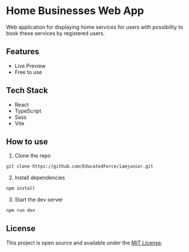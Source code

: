 # Home Businesses Web App

Web application for displaying home services for users with possibility to book
these services by registered users.

## Features

- Live Preview
- Free to use

## Tech Stack

- React
- TypeScript
- Sass
- Vite

## How to use

1. Clone the repo

``` bash
git clone https://github.com/EducatedForce/iamjunior.git
```

2. Install dependencies

``` bash
npm install
```

3. Start the dev server

``` bash
npm run dev
```

## License

This project is open source and available under the [MIT License](LICENSE).

  
